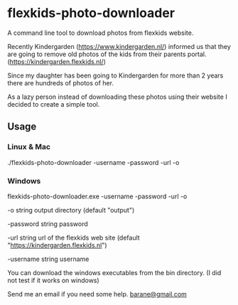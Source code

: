 # flexkids-photo-downloader
A command line tool to download photos from flexkids website.

Recently Kindergarden (https://www.kindergarden.nl/) informed us that they are going to remove
old photos of the kids from their parents portal. (https://kindergarden.flexkids.nl/)

Since my daughter has been going to Kindergarden for more than 2 years there are hundreds of photos of her.

As a lazy person instead of downloading these photos using their website I decided to create a simple tool.

## Usage

### Linux & Mac

 ./flexkids-photo-downloader -username <username> -password <password> -url <url of the flexkids website> -o <output directory>

### Windows

 flexkids-photo-downloader.exe -username <username> -password <password> -url <url of the flexkids website> -o <output directory>


  -o string
        output directory (default "output")

  -password string
        password

  -url string
        url of the flexkids web site (default "https://kindergarden.flexkids.nl")

  -username string
        username

You can download the windows executables from the bin directory. (I did not test if it works on windows)

Send me an email if you need some help. barane@gmail.com
